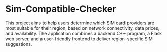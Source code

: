 # Sim-Compatible-Checker
This project aims to help users determine which SIM card providers are most suitable for their region, based on network connectivity, data prices, and availability. The application combines a backend C++ program, a Flask web server, and a user-friendly frontend to deliver region-specific SIM suggestions.
